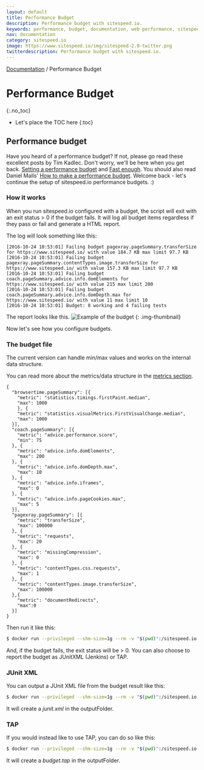 ```yaml
---
layout: default
title: Performance Budget
description: Performance budget with sitespeed.io.
keywords: performance, budget, documentation, web performance, sitespeed.io
nav: documentation
category: sitespeed.io
image: https://www.sitespeed.io/img/sitespeed-2.0-twitter.png
twitterdescription: Performance budget with sitespeed.io.
---
```

[Documentation]({{site.baseurl}}/documentation/sitespeed.io/) / Performance Budget

# Performance Budget
{:.no_toc}

* Let's place the TOC here
{:toc}

## Performance budget
Have you heard of a performance budget? If not, please go read these excellent posts by Tim Kadlec. Don't worry, we'll be here when you get back. [Setting a performance budget](http://timkadlec.com/2013/01/setting-a-performance-budget/) and [Fast enough](http://timkadlec.com/2014/01/fast-enough/). You should also read Daniel Malls' [How to make a performance budget](http://danielmall.com/articles/how-to-make-a-performance-budget/). Welcome back - let's continue the setup of sitespeed.io performance budgets. :)


### How it works
When you run sitespeed.io configured with a budget, the script will exit with an exit status > 0 if the budget fails. It will log all budget items regardless if they pass or fail and generate a HTML report.

The log will look something like this:

~~~
[2016-10-24 10:53:01] Failing budget pagexray.pageSummary.transferSize for https://www.sitespeed.io/ with value 184.7 KB max limit 97.7 KB
[2016-10-24 10:53:01] Failing budget pagexray.pageSummary.contentTypes.image.transferSize for https://www.sitespeed.io/ with value 157.3 KB max limit 97.7 KB
[2016-10-24 10:53:01] Failing budget coach.pageSummary.advice.info.domElements for https://www.sitespeed.io/ with value 215 max limit 200
[2016-10-24 10:53:01] Failing budget coach.pageSummary.advice.info.domDepth.max for https://www.sitespeed.io/ with value 11 max limit 10
[2016-10-24 10:53:01] Budget: 8 working and 4 failing tests
~~~


The report looks like this.
![Example of the budget]({{site.baseurl}}/img/budget.png)
{: .img-thumbnail}

Now let's see how you configure budgets.


### The budget file
The current version can handle min/max values and works on the internal data structure.


You can read more about the metrics/data structure in the [metrics section]({{site.baseurl}}/documentation/sitespeed.io/metrics/).


~~~
{
  "browsertime.pageSummary": [{
    "metric": "statistics.timings.firstPaint.median",
    "max": 1000
    }, {
    "metric": "statistics.visualMetrics.FirstVisualChange.median",
    "max": 1000
  }],
  "coach.pageSummary": [{
    "metric": "advice.performance.score",
    "min": 75
  }, {
    "metric": "advice.info.domElements",
    "max": 200
  }, {
    "metric": "advice.info.domDepth.max",
    "max": 10
  }, {
    "metric": "advice.info.iframes",
    "max": 0
  }, {
    "metric": "advice.info.pageCookies.max",
    "max": 5
  }],
  "pagexray.pageSummary": [{
    "metric": "transferSize",
    "max": 100000
  }, {
    "metric": "requests",
    "max": 20
  }, {
    "metric": "missingCompression",
    "max": 0
  }, {
    "metric": "contentTypes.css.requests",
    "max": 1
  }, {
    "metric": "contentTypes.image.transferSize",
    "max": 100000
  },{
    "metric": "documentRedirects",
    "max":0
  }]
}

~~~
Then run it like this:

~~~bash
$ docker run --privileged --shm-size=1g --rm -v "$(pwd)":/sitespeed.io sitespeedio/sitespeed.io https://www.sitespeed.io/ --budget.configPath myBudget.json -b chrome -n 11
~~~

And, if the budget fails, the exit status will be > 0. You can also choose to report the budget as JUnitXML (Jenkins) or TAP.

### JUnit XML
You can output a JUnit XML file from the budget result like this:

~~~bash
$ docker run --privileged --shm-size=1g --rm -v "$(pwd)":/sitespeed.io sitespeedio/sitespeed.io https://www.sitespeed.io/ --budget.configPath myBudget.json --budget.output junit -b chrome -n 5
~~~

It will create a *junit.xml* in the outputFolder.

### TAP
If you would instead like to use TAP, you can do so like this:

~~~bash
$ docker run --privileged --shm-size=1g --rm -v "$(pwd)":/sitespeed.io sitespeedio/sitespeed.io https://www.sitespeed.io/ --budget.configPath myBudget.json --budget.output tap -b chrome -n 5
~~~

It will create a *budget.tap* in the outputFolder.
